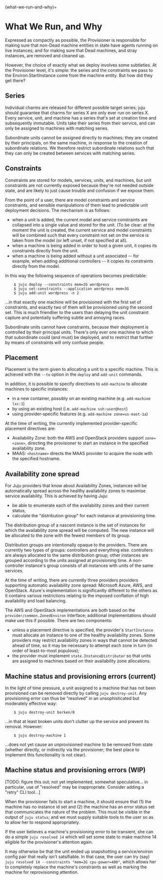 (what-we-run-and-why)=
# What We Run, and Why


Expressed as compactly as possible, the Provisioner is responsible for making
sure that non-Dead machine entities in state have agents running on live
instances; and for making sure that Dead machines, and stray instances, are
removed and cleaned up.

However, the choice of exactly what we deploy involves some subtleties. At the
Provisioner level, it's simple: the series and the constraints we pass to the
Environ.StartInstance come from the machine entity. But how did they get there?

## Series

Individual charms are released for different possible target series; juju
should guarantee that charms for series X are only ever run on series X.
Every service, unit, and machine has a series that's set at creation time and
subsequently immutable. Units take their series from their service, and can
only be assigned to machines with matching series.

Subordinate units cannot be assigned directly to machines; they are created
by their principals, on the same machine, in response to the creation of
subordinate relations. We therefore restrict subordinate relations such that
they can only be created between services with matching series.

## Constraints

Constraints are stored for models, services, units, and machines, but
unit constraints are not currently exposed because they're not needed outside
state, and are likely to just cause trouble and confusion if we expose them.

From the point of a user, there are model constraints and service
constraints, and sensible manipulations of them lead to predictable unit
deployment decisions. The mechanism is as follows:

  * when a unit is added, the current model and service constraints
    are collapsed into a single value and stored for the unit. (To be clear:
    at the moment the unit is created, the current service and model
    constraints will be combined such that every constraint not set on the
    service is taken from the model (or left unset, if not specified
    at all).
  * when a machine is being added in order to host a given unit, it copies
    its constraints directly from the unit.
  * when a machine is being added without a unit associated -- for example,
    when adding additional controllers -- it copies its constraints directly
    from the model.

In this way the following sequence of operations becomes predictable:

```
    $ juju deploy --constraints mem=2G wordpress
    $ juju set-constraints --application wordpress mem=3G
    $ juju add-unit wordpress -n 2
```

...in that exactly one machine will be provisioned with the first set of
constraints, and exactly two of them will be provisioned using the second
set. This is much friendlier to the users than delaying the unit constraint
capture and potentially suffering subtle and annoying races.

Subordinate units cannot have constraints, because their deployment is
controlled by their principal units. There's only ever one machine to which
that subordinate could (and must) be deployed, and to restrict that further
by means of constraints will only confuse people.

## Placement

Placement is the term given to allocating a unit to a specific machine.
This is achieved with the `--to` option in the `deploy` and `add-unit`
commands.

In addition, it is possible to specify directives to `add-machine` to
allocate machines to specific instances:

  - in a new container, possibly on an existing machine (e.g. `add-machine lxc:1`)
  - by using an existing host (i.e. `add-machine ssh:user@host`)
  - using provider-specific features (e.g. `add-machine zone=us-east-1a`)

At the time of writing, the currently implemented provider-specific placement directives are:

  - Availability Zone: both the AWS and OpenStack providers support `zone=<zone>`, directing the provisioner to start an instance in the specified availability zone.
  - MAAS: `<hostname>` directs the MAAS provider to acquire the node with the specified hostname.

## Availability zone spread

For Juju providers that know about Availability Zones, instances will be automatically spread across the healthy availability zones to maximise service availability. This is achieved by having Juju:

  - be able to enumerate each of the availability zones and their current status,
  - calculate the "distribution group" for each instance at provisioning time.

The distribution group of a nascent instance is the set of instances for which the availability zone spread will be computed. The new instance will be allocated to the zone with the fewest members of its group.

Distribution groups are intentionally opaque to the providers. There are currently two types of groups: controllers and everything else. controllers are always allocated to the same distribution group; other instances are grouped according to the units assigned at provisioning time. A non-controller instance's group consists of all instances with units of the same services.

At the time of writing, there are currently three providers providers supporting automatic availability zone spread: Microsoft Azure, AWS, and OpenStack. Azure's implementation is significantly different to the others as it contains various restrictions relating to the imposed conflation of high availability and load balancing.

The AWS and OpenStack implementations are both based on the `provider/common.ZonedEnviron` interface; additional implementations should make use this if possible. There are two components:

  - unless a placement directive is specified, the provider's `StartInstance` must allocate an instance to one of the healthy availability zones. Some providers may restrict availability zones in ways that cannot be detected ahead of time, so it may be necessary to attempt each zone in turn (in order of least-to-most populous);
  - the provider must implement `state.InstanceDistributor` so that units are assigned to machines based on their availability zone allocations.

## Machine status and provisioning errors (current)

In the light of time pressure, a unit assigned to a machine that has not been
provisioned can be removed directly by calling `juju destroy-unit`. Any
provisioning error can thus be "resolved" in an unsophisticated but moderately
effective way:

```
    $ juju destroy-unit borken/0
```

...in that at least broken units don't clutter up the service and prevent its
removal. However:

```
    $ juju destroy-machine 1
```

...does not yet cause an unprovisioned machine to be removed from state (whether
directly, or indirectly via the provisioner; the best place to implement this
functionality is not clear).

## Machine status and provisioning errors (WIP)

[TODO: figure this out; not yet implemented, somewhat speculative... in
particular, use of "resolved" may be inappropriate. Consider adding a
"retry" CLI tool...]

When the provisioner fails to start a machine, it should ensure that (1) the
machine has no instance id set and (2) the machine has an error status set
that communicates the nature of the problem. This must be visible in the
output of `juju status`; and we must supply suitable tools to the user so
as to allow her to respond appropriately.

If the user believes a machine's provisioning error to be transient, she can
do a simple `juju resolved 14` which will set some state to make machine 14
eligible for the provisioner's attention again.

It may otherwise be that the unit ended up snapshotting a service/environ
config pair that really isn't satsifiable. In that case, the user can try
(say) `juju resolved 14 --constraints "mem=2G cpu-power=400"`, which allows
her to completely replace the machine's constraints as well as marking the
machine for reprovisioning attention.
